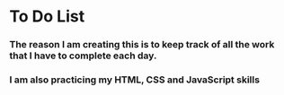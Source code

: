 # To Do List
### The reason I am creating this is to keep track of all the work that I have to complete each day.
### I am also practicing my HTML, CSS and JavaScript skills
